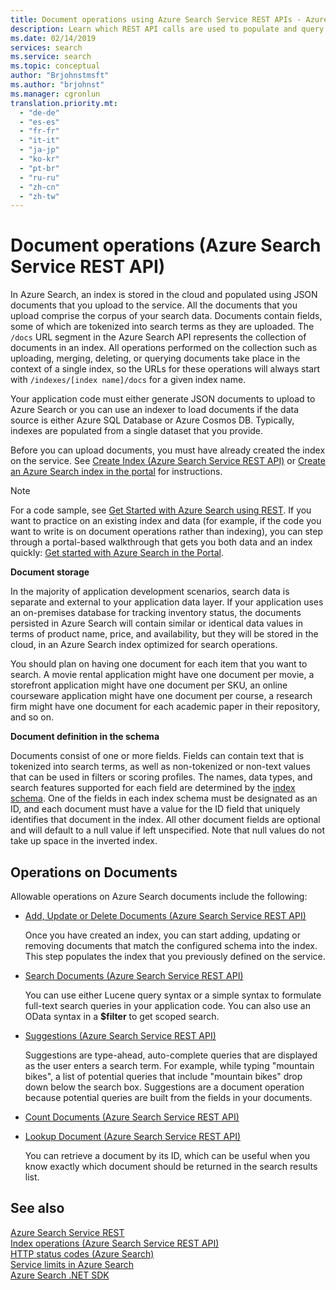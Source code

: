 ```yaml
---
title: Document operations using Azure Search Service REST APIs - Azure Search
description: Learn which REST API calls are used to populate and query an Azure Search index.
ms.date: 02/14/2019
services: search
ms.service: search
ms.topic: conceptual
author: "Brjohnstmsft"
ms.author: "brjohnst"
ms.manager: cgronlun
translation.priority.mt:
  - "de-de"
  - "es-es"
  - "fr-fr"
  - "it-it"
  - "ja-jp"
  - "ko-kr"
  - "pt-br"
  - "ru-ru"
  - "zh-cn"
  - "zh-tw"
---
```

# Document operations (Azure Search Service REST API)

In Azure Search, an index is stored in the cloud and populated using JSON documents that you upload to the service. All the documents that you upload comprise the corpus of your search data. Documents contain fields, some of which are tokenized into search terms as they are uploaded. The `/docs` URL segment in the Azure Search API represents the collection of documents in an index. All operations performed on the collection such as uploading, merging, deleting, or querying documents take place in the context of a single index, so the URLs for these operations will always start with `/indexes/[index name]/docs` for a given index name.  

Your application code must either generate JSON documents to upload to Azure Search or you can use an indexer to load documents if the data source is either Azure SQL Database or Azure Cosmos DB. Typically, indexes are populated from a single dataset that you provide.  

Before you can upload documents, you must have already created the index on the service. See [Create Index &#40;Azure Search Service REST API&#41;](create-index.md) or [Create an Azure Search index in the portal](https://azure.microsoft.com/documentation/articles/search-create-index-portal/) for instructions.  

> [!NOTE]  
>  For a code sample, see [Get Started with Azure Search using REST](https://github.com/Azure-Samples/search-rest-api-getting-started).  If you want to practice on an existing index and data (for example, if the code you want to write is on document operations rather than indexing), you can step through a portal-based walkthrough that gets you both data and an index quickly: [Get started with Azure Search in the Portal](https://azure.microsoft.com/en-us/documentation/articles/search-get-started-portal/).  

**Document storage**  

In the majority of application development scenarios, search data is separate and external to your application data layer. If your application uses an on-premises database for tracking inventory status, the documents persisted in Azure Search will contain similar or identical data values in terms of product name, price, and availability, but they will be stored in the cloud, in an Azure Search index optimized for search operations.  

You should plan on having one document for each item that you want to search. A movie rental application might have one document per movie, a storefront application might have one document per SKU, an online courseware application might have one document per course, a research firm might have one document for each academic paper in their repository, and so on.  

**Document definition in the schema**  

Documents consist of one or more fields. Fields can contain text that is tokenized into search terms, as well as non-tokenized or non-text values that can be used in filters or scoring profiles. The names, data types, and search features supported for each field are determined by the [index schema](create-index.md). One of the fields in each index schema must be designated as an ID, and each document must have a value for the ID field that uniquely identifies that document in the index. All other document fields are optional and will default to a null value if left unspecified. Note that null values do not take up space in the inverted index.  

## Operations on Documents  

Allowable operations on Azure Search documents include the following:  

-   [Add, Update or Delete Documents &#40;Azure Search Service REST API&#41;](addupdate-or-delete-documents.md)  

     Once you have created an index, you can start adding, updating or removing documents that match the configured schema into the index. This step populates the index that you previously defined on the service.  

-   [Search Documents &#40;Azure Search Service REST API&#41;](search-documents.md)  

     You can use either Lucene query syntax or a simple syntax to formulate full-text search queries in your application code. You can also use an OData syntax in a **$filter** to get scoped search.  

-   [Suggestions &#40;Azure Search Service REST API&#41;](suggestions.md)  

     Suggestions are type-ahead, auto-complete queries that are displayed as the user enters a search term. For example, while typing "mountain bikes", a list of potential queries that include "mountain bikes" drop down below the search box. Suggestions are a document operation because potential queries are built from the fields in your documents.  

-   [Count Documents &#40;Azure Search Service REST API&#41;](count-documents.md)  

-   [Lookup Document &#40;Azure Search Service REST API&#41;](lookup-document.md)  

     You can retrieve a document by its ID, which can be useful when you know exactly which document should be returned in the search results list.  

## See also  
 [Azure Search Service REST](index.md)   
 [Index operations &#40;Azure Search Service REST API&#41;](index-operations.md)   
 [HTTP status codes &#40;Azure Search&#41;](http-status-codes.md)   
 [Service limits in Azure Search](https://azure.microsoft.com/documentation/articles/search-limits-quotas-capacity/)   
 [Azure Search .NET SDK](https://docs.microsoft.com/dotnet/api/overview/azure/search?view=azure-dotnet)  
